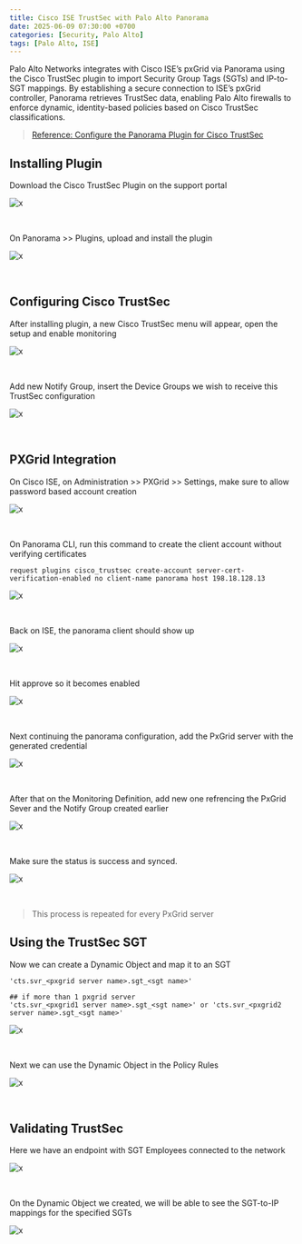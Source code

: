 ```yaml
---
title: Cisco ISE TrustSec with Palo Alto Panorama
date: 2025-06-09 07:30:00 +0700
categories: [Security, Palo Alto]
tags: [Palo Alto, ISE]
---
```



Palo Alto Networks integrates with Cisco ISE’s pxGrid via Panorama using the Cisco TrustSec plugin to import Security Group Tags (SGTs) and IP-to-SGT mappings. By establishing a secure connection to ISE’s pxGrid controller, Panorama retrieves TrustSec data, enabling Palo Alto firewalls to enforce dynamic, identity-based policies based on Cisco TrustSec classifications. 
> [Reference: Configure the Panorama Plugin for Cisco TrustSec](https://docs.paloaltonetworks.com/panorama/11-1/panorama-admin/panorama-plugins/endpoint-monitoring-for-cisco-trustsec/configure-the-panorama-plugin-for-cisco-trustsec)


## Installing Plugin

Download the Cisco TrustSec Plugin on the support portal

![x](/static/2025-06-09-panorama-ise/01.png)

<br>

On Panorama >> Plugins, upload and install the plugin

![x](/static/2025-06-09-panorama-ise/02.png)

<br>

## Configuring Cisco TrustSec

After installing plugin, a new Cisco TrustSec menu will appear, open the setup and enable monitoring

![x](/static/2025-06-09-panorama-ise/03.png)

<br>

Add new Notify Group, insert the Device Groups we wish to receive this TrustSec configuration

![x](/static/2025-06-09-panorama-ise/04.png)

<br>

## PXGrid Integration

On Cisco ISE, on Administration >> PXGrid >> Settings, make sure to allow password based account creation

![x](/static/2025-06-09-panorama-ise/06.png)

<br>

On Panorama CLI, run this command to create the client account without verifying certificates

```
request plugins cisco_trustsec create-account server-cert-verification-enabled no client-name panorama host 198.18.128.13
```

![x](/static/2025-06-09-panorama-ise/07.png)

<br>

Back on ISE, the panorama client should show up

![x](/static/2025-06-09-panorama-ise/08.png)

<br>

Hit approve so it becomes enabled

![x](/static/2025-06-09-panorama-ise/09.png)

<br>

Next continuing the panorama configuration, add the PxGrid server with the generated credential

![x](/static/2025-06-09-panorama-ise/10.png)

<br>

After that on the Monitoring Definition, add new one refrencing the PxGrid Sever and the Notify Group created earlier

![x](/static/2025-06-09-panorama-ise/11.png)

<br>

Make sure the status is success and synced.

![x](/static/2025-06-09-panorama-ise/12.png)

<br>

> This process is repeated for every PxGrid server

## Using the TrustSec SGT

Now we can create a Dynamic Object and map it to an SGT

```
'cts.svr_<pxgrid server name>.sgt_<sgt name>'

## if more than 1 pxgrid server
'cts.svr_<pxgrid1 server name>.sgt_<sgt name>' or 'cts.svr_<pxgrid2 server name>.sgt_<sgt name>'
```

![x](/static/2025-06-09-panorama-ise/13.png)

<br>

Next we can use the Dynamic Object in the Policy Rules

![x](/static/2025-06-09-panorama-ise/14.png)

<br>

## Validating TrustSec

Here we have an endpoint with SGT Employees connected to the network

![x](/static/2025-06-09-panorama-ise/15.png)

<br>

On the Dynamic Object we created, we will be able to see the SGT-to-IP mappings for the specified SGTs

![x](/static/2025-06-09-panorama-ise/16.png)

<br>









